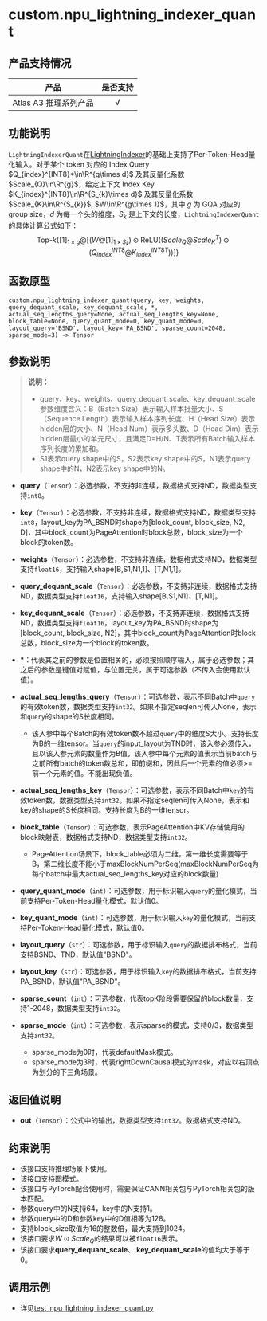 # custom.npu\_lightning\_indexer\_quant<a name="ZH-CN_TOPIC_0000001979260729"></a>

## 产品支持情况 <a name="zh-cn_topic_0000001832267082_section14441124184110"></a>
| 产品                                                         | 是否支持 |
| ------------------------------------------------------------ | :------: |
|<term>Atlas A3 推理系列产品</term>   | √  |

## 功能说明<a name="zh-cn_topic_0000001832267082_section14441124184110"></a>

`LightningIndexerQuant`在[LightningIndexer](./custom-npu_lightning_indexer.md)的基础上支持了Per-Token-Head量化输入。对于某个 token 对应的 Index Query $Q_{index}^{INT8}*\in\R^{g\times d}$ 及其反量化系数$Scale_{Q}\in\R^{g}$，给定上下文 Index Key $K_{index}^{INT8}\in\R^{S_{k}\times d}$ 及其反量化系数$Scale_{K}\in\R^{S_{k}}$, $W\in\R^{g\times 1}$，其中 $g$ 为 GQA 对应的 group size，$d$ 为每一个头的维度，$S_{k}$ 是上下文的长度，`LightningIndexerQuant`的具体计算公式如下：
$$
\text{Top-}k\left\{[1]_{1\times g}@\left[(W@[1]_{1\times S_{k}})\odot\text{ReLU}\left(\left(Scale_Q@Scale_K^T\right)\odot\left(Q_{index}^{INT8}@{K_{index}^{INT8}}^T\right)\right)\right]\right\}
$$

## 函数原型<a name="zh-cn_topic_0000001832267082_section45077510411"></a>

```
custom.npu_lightning_indexer_quant(query, key, weights, query_dequant_scale, key_dequant_scale, *, actual_seq_lengths_query=None, actual_seq_lengths_key=None, block_table=None, query_quant_mode=0, key_quant_mode=0, layout_query='BSND', layout_key='PA_BSND', sparse_count=2048, sparse_mode=3) -> Tensor
```

## 参数说明<a name="zh-cn_topic_0000001832267082_section112637109429"></a>

>**说明：**<br> 
>
>- query、key、weights、query_dequant_scale、key_dequant_scale参数维度含义：B（Batch Size）表示输入样本批量大小、S（Sequence Length）表示输入样本序列长度、H（Head Size）表示hidden层的大小、N（Head Num）表示多头数、D（Head Dim）表示hidden层最小的单元尺寸，且满足D=H/N、T表示所有Batch输入样本序列长度的累加和。
>- S1表示query shape中的S，S2表示key shape中的S，N1表示query shape中的N，N2表示key shape中的N。

-   **query**（`Tensor`）：必选参数，不支持非连续，数据格式支持ND，数据类型支持`int8`。
    
-   **key**（`Tensor`）：必选参数，不支持非连续，数据格式支持ND，数据类型支持`int8`，layout\_key为PA_BSND时shape为[block\_count, block\_size, N2, D]，其中block\_count为PageAttention时block总数，block\_size为一个block的token数。
    
-   **weights**（`Tensor`）：必选参数，不支持非连续，数据格式支持ND，数据类型支持`float16`，支持输入shape[B,S1,N1,1]、[T,N1,1]。

-   **query_dequant_scale**（`Tensor`）：必选参数，不支持非连续，数据格式支持ND，数据类型支持`float16`，支持输入shape[B,S1,N1]、[T,N1]。

-   **key_dequant_scale**（`Tensor`）：必选参数，不支持非连续，数据格式支持ND，数据类型支持`float16`，layout\_key为PA_BSND时shape为[block\_count, block\_size, N2]，其中block\_count为PageAttention时block总数，block\_size为一个block的token数。

- <strong>*</strong>：代表其之前的参数是位置相关的，必须按照顺序输入，属于必选参数；其之后的参数是键值对赋值，与位置无关，属于可选参数（不传入会使用默认值）。

-   **actual\_seq\_lengths\_query**（`Tensor`）：可选参数，表示不同Batch中`query`的有效token数，数据类型支持`int32`。如果不指定seqlen可传入None，表示和`query`的shape的S长度相同。
    -   该入参中每个Batch的有效token数不超过`query`中的维度S大小。支持长度为B的一维tensor。当`query`的input\_layout为TND时，该入参必须传入，且以该入参元素的数量作为B值，该入参中每个元素的值表示当前batch与之前所有batch的token数总和，即前缀和，因此后一个元素的值必须>=前一个元素的值。不能出现负值。

-   **actual\_seq\_lengths\_key**（`Tensor`）：可选参数，表示不同Batch中`key`的有效token数，数据类型支持`int32`。如果不指定seqlen可传入None，表示和key的shape的S长度相同。支持长度为B的一维tensor。

-   **block\_table**（`Tensor`）：可选参数，表示PageAttention中KV存储使用的block映射表，数据格式支持ND，数据类型支持`int32`。
    -   PageAttention场景下，block\_table必须为二维，第一维长度需要等于B，第二维长度不能小于maxBlockNumPerSeq(maxBlockNumPerSeq为每个batch中最大actual\_seq\_lengths\_key对应的block数量)

-   **query\_quant\_mode**（`int`）：可选参数，用于标识输入`query`的量化模式，当前支持Per-Token-Head量化模式，默认值0。

-   **key\_quant\_mode**（`int`）：可选参数，用于标识输入`key`的量化模式，当前支持Per-Token-Head量化模式，默认值0。

-   **layout\_query**（`str`）：可选参数，用于标识输入`query`的数据排布格式，当前支持BSND、TND，默认值"BSND"。

-   **layout\_key**（`str`）：可选参数，用于标识输入`key`的数据排布格式，当前支持PA_BSND，默认值"PA_BSND"。

-   **sparse\_count**（`int`）：可选参数，代表topK阶段需要保留的block数量，支持1-2048，数据类型支持`int32`。

-   **sparse\_mode**（`int`）：可选参数，表示sparse的模式，支持0/3，数据类型支持`int32`。
    
    -   sparse\_mode为0时，代表defaultMask模式。
    -   sparse\_mode为3时，代表rightDownCausal模式的mask，对应以右顶点为划分的下三角场景。

## 返回值说明<a name="zh-cn_topic_0000001832267082_section22231435517"></a>

-   **out**（`Tensor`）：公式中的输出，数据类型支持`int32`。数据格式支持ND。

## 约束说明<a name="zh-cn_topic_0000001832267082_section12345537164214"></a>

-   该接口支持推理场景下使用。
-   该接口支持图模式。
-   该接口与PyTorch配合使用时，需要保证CANN相关包与PyTorch相关包的版本匹配。
-   参数query中的N支持64，key中的N支持1。
-   参数query中的D和参数key中的D值相等为128。
-   支持block_size取值为16的整数倍，最大支持到1024。
-   该接口要求$W \odot Scale_Q$的结果可以被`float16`表示。
-   该接口要求**query_dequant_scale**、 **key_dequant_scale**的值均大于等于0。

## 调用示例<a name="zh-cn_topic_0000001832267082_section14459801435"></a>

-   详见[test_npu_lightning_indexer_quant.py](../examples/test_npu_lightning_indexer_quant.py)